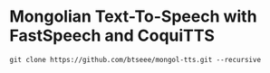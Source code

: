 # Mongolian Text-To-Speech with FastSpeech and CoquiTTS

```shell
git clone https://github.com/btseee/mongol-tts.git --recursive
```
